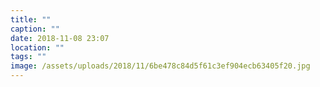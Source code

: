 ```yaml
---
title: ""
caption: ""
date: 2018-11-08 23:07
location: ""
tags: ""
image: /assets/uploads/2018/11/6be478c84d5f61c3ef904ecb63405f20.jpg
---
```

